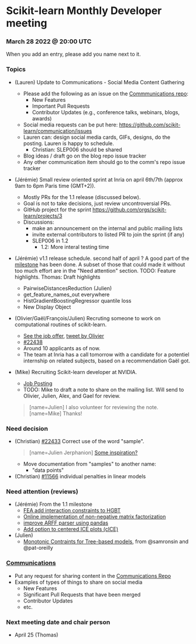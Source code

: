 # Scikit-learn Monthly Developer meeting
### March 28 2022 @ 20:00 UTC

When you add an entry, please add you name next to it.

### Topics
- (Lauren) Update to Communications - Social Media Content Gathering
  - Please add the following as an issue on the [Commmunications repo](https://github.com/scikit-learn/communication/issues):
    - New Features
    - Important Pull Requests
    - Contributor Updates (e.g., conference talks, webinars, blogs, awards)
  - Social media requests can be put here:  https://github.com/scikit-learn/communication/issues
  - Lauren can: design social media cards, GIFs, designs, do the posting. Lauren is happy to schedule.
      - Christian: SLEP006 should be shared
  - Blog ideas / draft go on the blog repo issue tracker
  - Any other communication item should go to the comm's repo issue tracker

- (Jérémie) Small review oriented sprint at Inria on april 6th/7th (approx 9am to 6pm Paris time (GMT+2)).
  - Mostly PRs for the 1.1 release (discussed below).
  - Goal is not to take decisions, just review uncontroversial PRs.
  - GitHub project for the sprint https://github.com/orgs/scikit-learn/projects/3
  - Discussions:
      - make an announcement on the internal and public mailing lists
      - invite external contributors to listed PR to join the sprint (if any)
      - SLEP006 in 1.2
          - 1.2: More interal testing time
- (Jérémie) v1.1 release schedule. second half of april ?
  A good part of the [milestone](https://github.com/scikit-learn/scikit-learn/milestone/43) has been done. A subset of those that could made it without too much effort are in the "Need attention" section.
  TODO: Feature highlights. Thomas: Draft highlights
  - PairwiseDistancesReduction (Julien)
  - get_feature_names_out everywhere
  - HistGradientBoostingRegressor quantile loss
  - New Display Object

- (Olivier/Gaël/François/Julien) Recruting someone to work on computational routines of scikit-learn.
    - [See the job offer](https://recrutement.inria.fr/public/classic/en/offres/2022-04687), [tweet by Olivier](https://twitter.com/ogrisel/status/1507047455950520322)
    - [#22438](https://github.com/scikit-learn/scikit-learn/issues/22438)
    - Around 10 applicants as of now.
    - The team at Inria has a call tomorrow with a candidate for a potentiel internship on related subjects, based on a recommendation Gaël got.

- (Mike) Recruiting Scikit-learn developer at NVIDIA.
    - [Job Posting](https://nvidia.wd5.myworkdayjobs.com/NVIDIAExternalCareerSite/job/US-CA-Remote/Senior-Software-Engineer--PyData-Open-Source-Developer---RAPIDS_JR1954810)
    - TODO: Mike to draft a note to share on the mailing list. Will send to Olivier, Julien, Alex, and Gael for review.
    >[name=Julien] I also volunteer for reviewing the note.
    >[name=Mike] Thanks!


### Need decision
- (Christian) [#22433](https://github.com/scikit-learn/scikit-learn/issues/22433) Correct use of the word "sample".
    > [name=Julien Jerphanion] [Some inspiration?](https://www.york.ac.uk/depts/maths/histstat/fisher272.pdf)
    - Move documentation from "samples" to another name:
        - "data points"
- (Christian) [#11566](https://github.com/scikit-learn/scikit-learn/issues/11566) individual penalties in linear models

### Need attention (reviews)
- (Jérémie) From the 1.1 milestone
  - [FEA add interaction constraints to HGBT](https://github.com/scikit-learn/scikit-learn/pull/21020)
  - [Online implementation of non-negative matrix factorization](https://github.com/scikit-learn/scikit-learn/pull/16948)
  - [improve ARFF parser using pandas](https://github.com/scikit-learn/scikit-learn/pull/21938)
  - [Add option to centered ICE plots (cICE)](https://github.com/scikit-learn/scikit-learn/pull/18310)
- (Julien)
  - [Monotonic Contraints for Tree-based models](https://github.com/scikit-learn/scikit-learn/pull/13649), from @samronsin and @pat-oreilly

### [Communications](https://github.com/scikit-learn/communication)
- Put any request for sharing content in the [Communications Repo](https://github.com/scikit-learn/communication/issues)
- Examples of types of things to share on social media
    - New Features
    - Significant Pull Requests that have been merged
    - Contributor Updates
    - etc.

### Next meeting date and chair person
- April 25 (Thomas)
